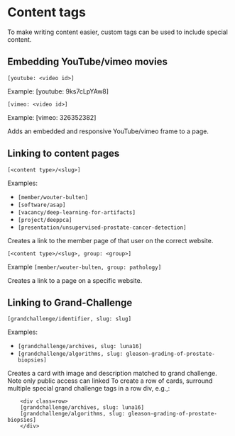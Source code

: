# Content tags

To make writing content easier, custom tags can be used to include special content.

## Embedding YouTube/vimeo movies

`[youtube: <video id>]`

Example: [youtube: 9ks7cLpYAw8]

`[vimeo: <video id>]`

Example: [vimeo: 326352382]

Adds an embedded and responsive YouTube/vimeo frame to a page.

## Linking to content pages

`[<content type>/<slug>]`

Examples:

- `[member/wouter-bulten]`
- `[software/asap]`
- `[vacancy/deep-learning-for-artifacts]`
- `[project/deeppca]`
- `[presentation/unsupervised-prostate-cancer-detection]`

Creates a link to the member page of that user on the correct website.

`[<content type>/<slug>, group: <group>]`

Example `[member/wouter-bulten, group: pathology]`

Creates a link to a page on a specific website.

## Linking to Grand-Challenge

`[grandchallenge/identifier, slug: slug]`

Examples:

- `[grandchallenge/archives, slug: luna16]`
- `[grandchallenge/algorithms, slug: gleason-grading-of-prostate-biopsies]`

Creates a card with image and description matched to grand challenge. Note only public access can linked
To create a row of cards, surround multiple special grand challenge tags in a row div, e.g.,:
```
    <div class=row>
    [grandchallenge/archives, slug: luna16]
    [grandchallenge/algorithms, slug: gleason-grading-of-prostate-biopsies]
    </div>
```
